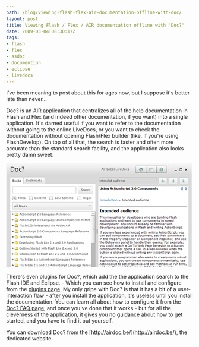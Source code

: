 ```yaml
---
path: /blog/viewing-flash-flex-air-documentation-offline-with-doc/
layout: post
title: Viewing Flash / Flex / AIR documentation offline with "Doc?"
date: 2009-03-04T08:30:17Z
tags:
- flash
- flex
- asdoc
- documention
- eclipse
- livedocs
---
```


I've been meaning to post about this for ages now, but I suppose it's better late than never...

Doc? is an AIR application that centralizes all of the help documentation in Flash and Flex (and indeed other documentation, if you want) into a single application. It's darned useful if you want to refer to the documentation without going to the online LiveDocs, or you want to check the documentation without opening Flash/Flex builder (like, if you're using FlashDevelop). On top of all that, the search is faster and often more accurate than the standard search facility, and the application also looks pretty damn sweet.

![Doc?](doc.jpg)

There's even plugins for Doc?, which add the the application search to the Flash IDE and Eclipse. - Which you can see how to install and configure from the [plugins page](http://airdoc.be/plugin/). My only gripe with Doc? is that it has a bit of a user-interaction flaw - after you install the application, it's useless until you install the documentation. You can learn all about how to configure it from the [Doc? FAQ page](http://airdoc.be/faq/), and once you've done that it works - but for all the cleverness of the application, it gives you no guidance about how to get started, and you have to find it out yourself.

You can download Doc? from the [http://airdoc.be/](http://airdoc.be/), the dedicated website.
